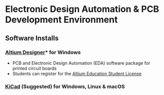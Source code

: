 # Electronic Design Automation & PCB Development Environment

## Software Installs

### [Altium Designer](https://www.altium.com/products/downloads)* for Windows

- PCB and Electronic Design Automation (EDA) software package for printed circuit boards
- Students can register for
  the [Altium Education Student License](https://www.altium.com/education/student-licenses)

### [KiCad](https://www.kicad.org/) (Suggested) for Windows, Linux & macOS
